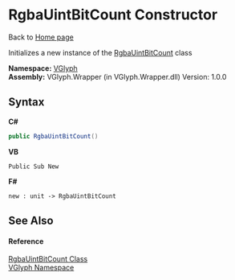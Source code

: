 # RgbaUintBitCount Constructor 
Back to <a href="Home.md">Home page</a> 

Initializes a new instance of the <a href="T_VGlyph_RgbaUintBitCount.md">RgbaUintBitCount</a> class

**Namespace:**&nbsp;<a href="N_VGlyph.md">VGlyph</a><br />**Assembly:**&nbsp;VGlyph.Wrapper (in VGlyph.Wrapper.dll) Version: 1.0.0

## Syntax

**C#**<br />
``` C#
public RgbaUintBitCount()
```

**VB**<br />
``` VB
Public Sub New
```

**F#**<br />
``` F#
new : unit -> RgbaUintBitCount
```


## See Also


#### Reference
<a href="T_VGlyph_RgbaUintBitCount.md">RgbaUintBitCount Class</a><br /><a href="N_VGlyph.md">VGlyph Namespace</a><br />